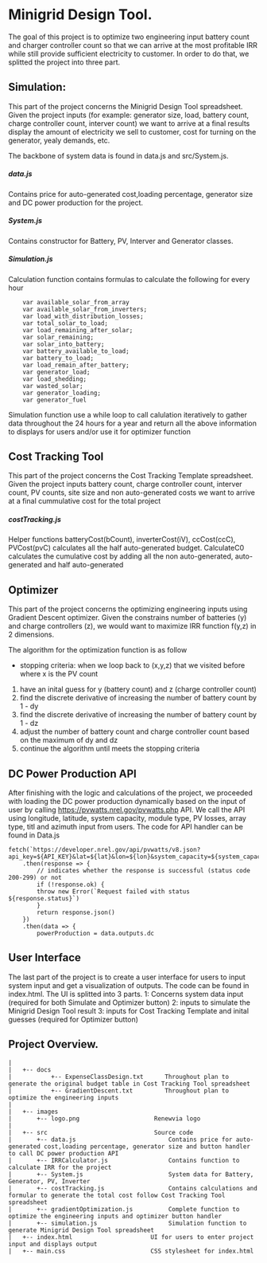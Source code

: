 # Minigrid Design Tool. 
The goal of this project is to optimize two engineering input battery count and charger controller count so that we can arrive at the most profitable IRR while still provide sufficient electricity to customer. In order to do that, we splitted the project into three part. 
## Simulation:  
This part of the project concerns the Minigrid Design Tool spreadsheet. Given the project inputs (for example: generator size, load, battery count, charge controller count, interver count) we want to arrive at a final results display the amount of electricity we sell to customer, cost for turning on the generator, yealy demands, etc. 

The backbone of system data is found in data.js and src/System.js. 
##### data.js 
Contains price for auto-generated cost,loading percentage, generator size and DC power production for the project. 
##### System.js 
Contains constructor for Battery, PV, Interver and Generator classes. 

##### Simulation.js
Calculation function contains formulas to calculate the following for every hour
```
    var available_solar_from_array
    var available_solar_from_inverters;
    var load_with_distribution_losses;
    var total_solar_to_load;
    var load_remaining_after_solar;
    var solar_remaining;
    var solar_into_battery;
    var battery_available_to_load;
    var battery_to_load;
    var load_remain_after_battery;
    var generator_load;
    var load_shedding;
    var wasted_solar;
    var generator_loading;
    var generator_fuel
```
Simulation function use a while loop to call calulation iteratively to gather data throughout the 24 hours for a year and return all the above information to displays for users and/or use it for optimizer function

## Cost Tracking Tool
This part of the project concerns the Cost Tracking Template spreadsheet. Given the project inputs battery count, charge controller count, interver count, PV counts, site size and non auto-generated costs we want to arrive at a final cummulative cost for the total project

##### costTracking.js 
Helper functions batteryCost(bCount), inverterCost(iV), ccCost(ccC), PVCost(pvC) calculates all the half auto-generated budget.
CalculateC0 calculates the cumulative cost by adding all the non auto-generated, auto-generated and half auto-generated

## Optimizer
This part of the project concerns the optimizing engineering inputs using Gradient Descent optimizer. Given the constrains 
number of batteries (y) and charge controllers (z), we would want to maximize IRR function f(y,z) in 2 dimensions.

The algorithm for the optimization function is as follow 
* stopping criteria: when we loop back to (x,y,z) that we visited before where x is the PV count 
1. have an inital guess for y (battery count) and z (charge controller count)
2. find the discrete derivative of increasing the number of battery count by 1 - dy
3. find the discrete derivative of increasing the number of battery count by 1 - dz
4. adjust the number of battery count and charge controller count based on the maximum of dy and dz
5. continue the algorithm until meets the stopping criteria

## DC Power Production API
After finishing with the logic and calculations of the project, we proceeded with loading the DC power production dynamically based on the input of user by calling https://pvwatts.nrel.gov/pvwatts.php API. We call the API using longitude, latitude, system capacity, module type, PV losses, array type, titl and azimuth input from users. The code for API handler can be found in Data.js
```
fetch(`https://developer.nrel.gov/api/pvwatts/v8.json?api_key=${API_KEY}&lat=${lat}&lon=${lon}&system_capacity=${system_capacity}&module_type=${module_type}&losses=${PVlosses}&array_type=${array_type}&tilt=${tilt}&azimuth=${azimuth}&timeframe=${timeframe}`)
    .then(response => {
        // indicates whether the response is successful (status code 200-299) or not
        if (!response.ok) {
        throw new Error(`Request failed with status ${response.status}`)
        }
        return response.json()
    })
    .then(data => {
        powerProduction = data.outputs.dc
```
## User Interface
The last part of the project is to create a user interface for users to input system input and get a visualization of outputs. The code can be found in index.html. The UI is splitted into 3 parts. 
 1: Concerns system data input (required for both Simulate and Optimizer button)
 2: inputs to simulate the Minigrid Design Tool result
 3: inputs for Cost Tracking Template and inital guesses (required for Optimizer button)
 

## Project Overview. 

```
|
|   +-- docs
|           +-- ExpenseClassDesign.txt      Throughout plan to generate the original budget table in Cost Tracking Tool spreadsheet
|           +-- GradientDescent.txt         Throughout plan to optimize the engineering inputs
|
|   +-- images                      
|       +-- logo.png                     Renewvia logo
|
|   +-- src                              Source code
|       +-- data.js                          Contains price for auto-generated cost,loading percentage, generator size and button handler to call DC power production API
|       +-- IRRCalculator.js                 Contains function to calculate IRR for the project
|       +-- System.js                        System data for Battery, Generator, PV, Inverter
|       +-- costTracking.js                  Contains calculations and formular to generate the total cost follow Cost Tracking Tool spreadsheet
|       +-- gradientOptimization.js          Complete function to optimize the engineering inputs and optimizer button handler
|       +-- simulation.js                    Simulation function to generate Minigrid Design Tool spreadsheet
|   +-- index.html                      UI for users to enter project input and displays output
|   +-- main.css                        CSS stylesheet for index.html
```
